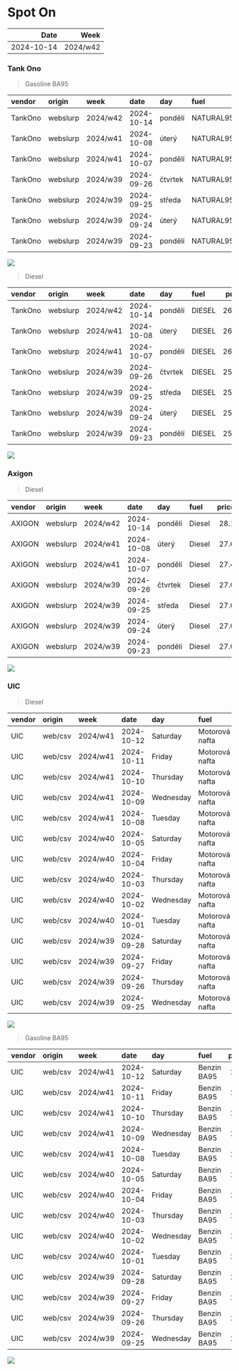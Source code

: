Spot On
================

|       Date |     Week |
|-----------:|---------:|
| 2024-10-14 | 2024/w42 |

### Tank Ono

> Gasoline BA95

| vendor  | origin   | week     | date       | day     | fuel      | price | PriceVAT |
|:--------|:---------|:---------|:-----------|:--------|:----------|------:|---------:|
| TankOno | webslurp | 2024/w42 | 2024-10-14 | pondělí | NATURAL95 | 27.69 |     33.5 |
| TankOno | webslurp | 2024/w41 | 2024-10-08 | úterý   | NATURAL95 | 27.19 |     32.9 |
| TankOno | webslurp | 2024/w41 | 2024-10-07 | pondělí | NATURAL95 | 27.19 |     32.9 |
| TankOno | webslurp | 2024/w39 | 2024-09-26 | čtvrtek | NATURAL95 | 27.19 |     32.9 |
| TankOno | webslurp | 2024/w39 | 2024-09-25 | středa  | NATURAL95 | 27.19 |     32.9 |
| TankOno | webslurp | 2024/w39 | 2024-09-24 | úterý   | NATURAL95 | 27.19 |     32.9 |
| TankOno | webslurp | 2024/w39 | 2024-09-23 | pondělí | NATURAL95 | 27.19 |     32.9 |

<img src="SpotOn_files/figure-gfm/tono-ba95-1.png" style="display: block; margin: auto auto auto 0;" />

> Diesel

| vendor  | origin   | week     | date       | day     | fuel   | price | PriceVAT |
|:--------|:---------|:---------|:-----------|:--------|:-------|------:|---------:|
| TankOno | webslurp | 2024/w42 | 2024-10-14 | pondělí | DIESEL | 26.36 |     31.9 |
| TankOno | webslurp | 2024/w41 | 2024-10-08 | úterý   | DIESEL | 26.03 |     31.5 |
| TankOno | webslurp | 2024/w41 | 2024-10-07 | pondělí | DIESEL | 26.03 |     31.5 |
| TankOno | webslurp | 2024/w39 | 2024-09-26 | čtvrtek | DIESEL | 25.54 |     30.9 |
| TankOno | webslurp | 2024/w39 | 2024-09-25 | středa  | DIESEL | 25.54 |     30.9 |
| TankOno | webslurp | 2024/w39 | 2024-09-24 | úterý   | DIESEL | 25.54 |     30.9 |
| TankOno | webslurp | 2024/w39 | 2024-09-23 | pondělí | DIESEL | 25.54 |     30.9 |

<img src="SpotOn_files/figure-gfm/tono-diesel-1.png" style="display: block; margin: auto auto auto 0;" />

### Axigon

> Diesel

| vendor | origin   | week     | date       | day     | fuel   | price | PriceVAT |
|:-------|:---------|:---------|:-----------|:--------|:-------|------:|---------:|
| AXIGON | webslurp | 2024/w42 | 2024-10-14 | pondělí | Diesel |  28.1 |     34.0 |
| AXIGON | webslurp | 2024/w41 | 2024-10-08 | úterý   | Diesel |  27.6 |     33.3 |
| AXIGON | webslurp | 2024/w41 | 2024-10-07 | pondělí | Diesel |  27.4 |     33.2 |
| AXIGON | webslurp | 2024/w39 | 2024-09-26 | čtvrtek | Diesel |  27.0 |     32.7 |
| AXIGON | webslurp | 2024/w39 | 2024-09-25 | středa  | Diesel |  27.0 |     32.7 |
| AXIGON | webslurp | 2024/w39 | 2024-09-24 | úterý   | Diesel |  27.0 |     32.7 |
| AXIGON | webslurp | 2024/w39 | 2024-09-23 | pondělí | Diesel |  27.0 |     32.7 |

<img src="SpotOn_files/figure-gfm/axigon-diesel-1.png" style="display: block; margin: auto auto auto 0;" />

### UIC

> Diesel

| vendor | origin  | week     | date       | day       | fuel           | price | priceVAT |
|:-------|:--------|:---------|:-----------|:----------|:---------------|------:|---------:|
| UIC    | web/csv | 2024/w41 | 2024-10-12 | Saturday  | Motorová nafta |  26.9 |     32.5 |
| UIC    | web/csv | 2024/w41 | 2024-10-11 | Friday    | Motorová nafta |  26.8 |     32.4 |
| UIC    | web/csv | 2024/w41 | 2024-10-10 | Thursday  | Motorová nafta |  26.7 |     32.3 |
| UIC    | web/csv | 2024/w41 | 2024-10-09 | Wednesday | Motorová nafta |  26.7 |     32.3 |
| UIC    | web/csv | 2024/w41 | 2024-10-08 | Tuesday   | Motorová nafta |  26.5 |     32.1 |
| UIC    | web/csv | 2024/w40 | 2024-10-05 | Saturday  | Motorová nafta |  26.2 |     31.7 |
| UIC    | web/csv | 2024/w40 | 2024-10-04 | Friday    | Motorová nafta |  26.0 |     31.5 |
| UIC    | web/csv | 2024/w40 | 2024-10-03 | Thursday  | Motorová nafta |  25.8 |     31.2 |
| UIC    | web/csv | 2024/w40 | 2024-10-02 | Wednesday | Motorová nafta |  25.8 |     31.2 |
| UIC    | web/csv | 2024/w40 | 2024-10-01 | Tuesday   | Motorová nafta |  25.6 |     31.0 |
| UIC    | web/csv | 2024/w39 | 2024-09-28 | Saturday  | Motorová nafta |  25.6 |     31.0 |
| UIC    | web/csv | 2024/w39 | 2024-09-27 | Friday    | Motorová nafta |  25.6 |     31.0 |
| UIC    | web/csv | 2024/w39 | 2024-09-26 | Thursday  | Motorová nafta |  25.7 |     31.1 |
| UIC    | web/csv | 2024/w39 | 2024-09-25 | Wednesday | Motorová nafta |  25.7 |     31.1 |

<img src="SpotOn_files/figure-gfm/uic-diesel-1.png" style="display: block; margin: auto auto auto 0;" />

> Gasoline BA95

| vendor | origin  | week     | date       | day       | fuel        | price | priceVAT |
|:-------|:--------|:---------|:-----------|:----------|:------------|------:|---------:|
| UIC    | web/csv | 2024/w41 | 2024-10-12 | Saturday  | Benzin BA95 |  28.2 |     34.1 |
| UIC    | web/csv | 2024/w41 | 2024-10-11 | Friday    | Benzin BA95 |  28.0 |     33.9 |
| UIC    | web/csv | 2024/w41 | 2024-10-10 | Thursday  | Benzin BA95 |  27.8 |     33.6 |
| UIC    | web/csv | 2024/w41 | 2024-10-09 | Wednesday | Benzin BA95 |  27.8 |     33.6 |
| UIC    | web/csv | 2024/w41 | 2024-10-08 | Tuesday   | Benzin BA95 |  27.6 |     33.4 |
| UIC    | web/csv | 2024/w40 | 2024-10-05 | Saturday  | Benzin BA95 |  27.4 |     33.2 |
| UIC    | web/csv | 2024/w40 | 2024-10-04 | Friday    | Benzin BA95 |  27.3 |     33.0 |
| UIC    | web/csv | 2024/w40 | 2024-10-03 | Thursday  | Benzin BA95 |  27.2 |     32.9 |
| UIC    | web/csv | 2024/w40 | 2024-10-02 | Wednesday | Benzin BA95 |  27.2 |     32.9 |
| UIC    | web/csv | 2024/w40 | 2024-10-01 | Tuesday   | Benzin BA95 |  27.1 |     32.8 |
| UIC    | web/csv | 2024/w39 | 2024-09-28 | Saturday  | Benzin BA95 |  27.0 |     32.7 |
| UIC    | web/csv | 2024/w39 | 2024-09-27 | Friday    | Benzin BA95 |  27.2 |     32.9 |
| UIC    | web/csv | 2024/w39 | 2024-09-26 | Thursday  | Benzin BA95 |  27.3 |     33.0 |
| UIC    | web/csv | 2024/w39 | 2024-09-25 | Wednesday | Benzin BA95 |  27.3 |     33.0 |

<img src="SpotOn_files/figure-gfm/uic-ba95-1.png" style="display: block; margin: auto auto auto 0;" />
